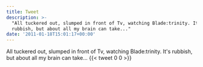 ```yaml
---
title: Tweet
description: >-
  "All tuckered out, slumped in front of Tv, watching Blade:trinity. It's
  rubbish, but about all my brain can take..."
date: '2011-01-18T15:01:17+00:00'
---
```

All tuckered out, slumped in front of Tv, watching Blade:trinity. It's rubbish, but about all my brain can take...
      {{< tweet 0 0 >}}
    
